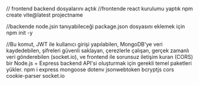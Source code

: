 // frontend backend dosyalarını açtık
//frontende react kurulumu yaptık
  npm create vite@latest projectname

//backende node.jsin tanıyabileceği package.json dosyasını eklemek için 
  npm init -y

//Bu komut, JWT ile kullanıcı girişi yapılabilen, MongoDB'ye veri kaydedebilen, şifreleri güvenli saklayan, çerezlerle çalışan, gerçek zamanlı veri gönderebilen (socket.io), ve frontend ile sorunsuz iletişim kuran (CORS) bir Node.js + Express backend API'si oluşturmak için gerekli temel paketleri yükler.
 npm i express mongoose dotenv jsonwebtoken bcryptjs cors cookie-parser socket.io


